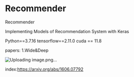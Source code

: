 # Recommender
Recommender


Implementing Models of Recommendation System with Keras


Python==3.7.16
tensorflow==2.11.0
cuda == 11.8


papers:
1.Wide&Deep

![Uploading image.png…]()

index:https://arxiv.org/abs/1606.07792
